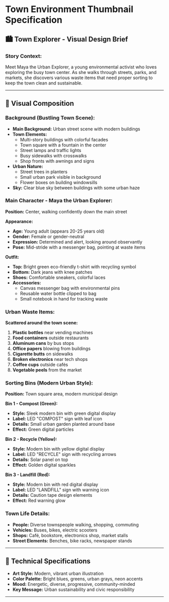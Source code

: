 # Town Environment Thumbnail Specification

## 🏙️ **Town Explorer - Visual Design Brief**

### **Story Context:**
Meet Maya the Urban Explorer, a young environmental activist who loves exploring the busy town center. As she walks through streets, parks, and markets, she discovers various waste items that need proper sorting to keep the town clean and sustainable.

---

## 🎨 **Visual Composition**

### **Background (Bustling Town Scene):**
- **Main Background:** Urban street scene with modern buildings
- **Town Elements:**
  - Multi-story buildings with colorful facades
  - Town square with a fountain in the center
  - Street lamps and traffic lights
  - Busy sidewalks with crosswalks
  - Shop fronts with awnings and signs
- **Urban Nature:**
  - Street trees in planters
  - Small urban park visible in background
  - Flower boxes on building windowsills
- **Sky:** Clear blue sky between buildings with some urban haze

### **Main Character - Maya the Urban Explorer:**
**Position:** Center, walking confidently down the main street

**Appearance:**
- **Age:** Young adult (appears 20-25 years old)
- **Gender:** Female or gender-neutral
- **Expression:** Determined and alert, looking around observantly
- **Pose:** Mid-stride with a messenger bag, pointing at waste items

**Outfit:**
- **Top:** Bright green eco-friendly t-shirt with recycling symbol
- **Bottom:** Dark jeans with knee patches
- **Shoes:** Comfortable sneakers, colorful laces
- **Accessories:** 
  - Canvas messenger bag with environmental pins
  - Reusable water bottle clipped to bag
  - Small notebook in hand for tracking waste

### **Urban Waste Items:**
**Scattered around the town scene:**
1. **Plastic bottles** near vending machines
2. **Food containers** outside restaurants
3. **Aluminum cans** by bus stops
4. **Office papers** blowing from buildings
5. **Cigarette butts** on sidewalks
6. **Broken electronics** near tech shops
7. **Coffee cups** outside cafés
8. **Vegetable peels** from the market

### **Sorting Bins (Modern Urban Style):**
**Position:** Town square area, modern municipal design

**Bin 1 - Compost (Green):**
- **Style:** Sleek modern bin with green digital display
- **Label:** LED "COMPOST" sign with leaf icon
- **Details:** Small urban garden planted around base
- **Effect:** Green digital particles

**Bin 2 - Recycle (Yellow):**
- **Style:** Modern bin with yellow digital display
- **Label:** LED "RECYCLE" sign with recycling arrows
- **Details:** Solar panel on top
- **Effect:** Golden digital sparkles

**Bin 3 - Landfill (Red):**
- **Style:** Modern bin with red digital display
- **Label:** LED "LANDFILL" sign with warning icon
- **Details:** Caution tape design elements
- **Effect:** Red warning glow

### **Town Life Details:**
- **People:** Diverse townspeople walking, shopping, commuting
- **Vehicles:** Buses, bikes, electric scooters
- **Shops:** Café, bookstore, electronics shop, market stalls
- **Street Elements:** Benches, bike racks, newspaper stands

---

## 📐 **Technical Specifications**
- **Art Style:** Modern, vibrant urban illustration
- **Color Palette:** Bright blues, greens, urban grays, neon accents
- **Mood:** Energetic, diverse, progressive, community-minded
- **Key Message:** Urban sustainability and civic responsibility

---
